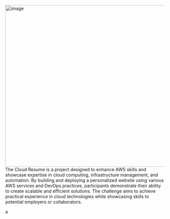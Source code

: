 <img width="1236" height="509" alt="image" src="https://github.com/user-attachments/assets/99a30676-1395-4eda-b799-38e86feaa8e4" />The Cloud Resume is a project designed to enhance AWS skills and showcase expertise in cloud computing, infrastructure management, and automation. By building and deploying a personalized website using various AWS services and DevOps practices, participants demonstrate their ability to create scalable and efficient solutions. The challenge aims to achieve practical experience in cloud technologies while showcasing skills to potential employers or collaborators.


a
